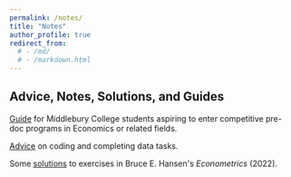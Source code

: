 ```yaml
---
permalink: /notes/
title: "Notes"
author_profile: true
redirect_from: 
  # - /md/
  # - /markdown.html
---
```


## Advice, Notes, Solutions, and Guides

[Guide](https://zhizhongpu.github.io/predocguide/) for Middlebury College students aspiring to enter competitive pre-doc programs in Economics or related fields.

[Advice](/codingadvice.md) on coding and completing data tasks.

Some [solutions](https://github.com/zhizhongpu/solutions_econometrics_hansen) to exercises in Bruce E. Hansen's *Econometrics* (2022).

